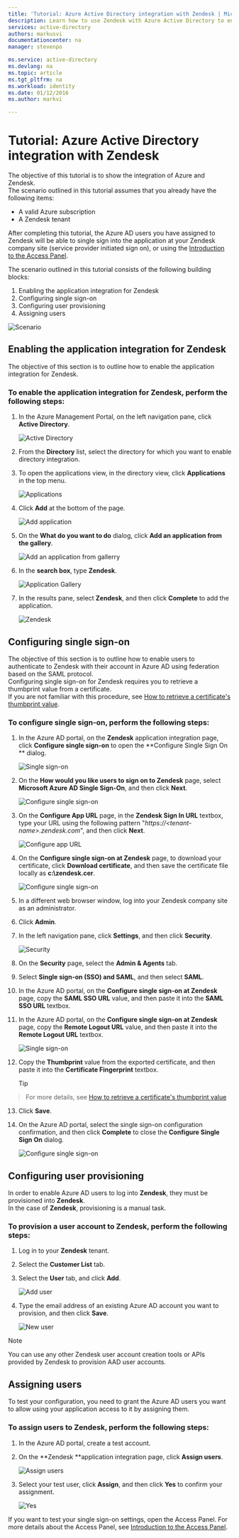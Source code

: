 ```yaml
---
title: 'Tutorial: Azure Active Directory integration with Zendesk | Microsoft Azure'
description: Learn how to use Zendesk with Azure Active Directory to enable single sign-on, automated provisioning, and more!.
services: active-directory
authors: markusvi
documentationcenter: na
manager: stevenpo

ms.service: active-directory
ms.devlang: na
ms.topic: article
ms.tgt_pltfrm: na
ms.workload: identity
ms.date: 01/12/2016
ms.author: markvi

---
```

# Tutorial: Azure Active Directory integration with Zendesk
The objective of this tutorial is to show the integration of Azure and Zendesk.  
The scenario outlined in this tutorial assumes that you already have the following items:

* A valid Azure subscription
* A Zendesk tenant

After completing this tutorial, the Azure AD users you have assigned to Zendesk will be able to single sign into the application at your Zendesk company site (service provider initiated sign on), or using the [Introduction to the Access Panel](active-directory-saas-access-panel-introduction.md).

The scenario outlined in this tutorial consists of the following building blocks:

1. Enabling the application integration for Zendesk
2. Configuring single sign-on
3. Configuring user provisioning
4. Assigning users

![Scenario](./media/active-directory-saas-zendesk-tutorial/IC773083.png "Scenario")

## Enabling the application integration for Zendesk
The objective of this section is to outline how to enable the application integration for Zendesk.

### To enable the application integration for Zendesk, perform the following steps:
1. In the Azure Management Portal, on the left navigation pane, click **Active Directory**.

   ![Active Directory](./media/active-directory-saas-zendesk-tutorial/IC700993.png "Active Directory")

2. From the **Directory** list, select the directory for which you want to enable directory integration.

3. To open the applications view, in the directory view, click **Applications** in the top menu.

   ![Applications](./media/active-directory-saas-zendesk-tutorial/IC700994.png "Applications")

4. Click **Add** at the bottom of the page.

   ![Add application](./media/active-directory-saas-zendesk-tutorial/IC749321.png "Add application")

5. On the **What do you want to do** dialog, click **Add an application from the gallery**.

   ![Add an application from gallerry](./media/active-directory-saas-zendesk-tutorial/IC749322.png "Add an application from gallerry")

6. In the **search box**, type **Zendesk**.

   ![Application Gallery](./media/active-directory-saas-zendesk-tutorial/IC773084.png "Application Gallery")

7. In the results pane, select **Zendesk**, and then click **Complete** to add the application.

   ![Zendesk](./media/active-directory-saas-zendesk-tutorial/IC773085.png "Zendesk")


## Configuring single sign-on
The objective of this section is to outline how to enable users to authenticate to Zendesk with their account in Azure AD using federation based on the SAML protocol.  
Configuring single sign-on for Zendesk requires you to retrieve a thumbprint value from a certificate.  
If you are not familiar with this procedure, see [How to retrieve a certificate's thumbprint value](http://youtu.be/YKQF266SAxI).

### To configure single sign-on, perform the following steps:
1. In the Azure AD portal, on the **Zendesk** application integration page, click **Configure single sign-on** to open the **Configure Single Sign On ** dialog.

   ![Single sign-on](./media/active-directory-saas-zendesk-tutorial/IC773086.png "Single sign-on")

2. On the **How would you like users to sign on to Zendesk** page, select **Microsoft Azure AD Single Sign-On**, and then click **Next**.

   ![Configure single sign-on](./media/active-directory-saas-zendesk-tutorial/IC773087.png "Configure single sign-on")

3. On the **Configure App URL** page, in the **Zendesk Sign In URL** textbox, type your URL using the following pattern "*https://\<tenant-name\>.zendesk.com*", and then click **Next**.

   ![Configure app URL](./media/active-directory-saas-zendesk-tutorial/IC773088.png "Configure app URL")

4. On the **Configure single sign-on at Zendesk** page, to download your certificate, click **Download certificate**, and then save the certificate file locally as **c:\\zendesk.cer**.

   ![Configure single sign-on](./media/active-directory-saas-zendesk-tutorial/IC777534.png "Configure single sign-on")

5. In a different web browser window, log into your Zendesk company site as an administrator.

6. Click **Admin**.

7. In the left navigation pane, click **Settings**, and then click **Security**.

   ![Security](./media/active-directory-saas-zendesk-tutorial/IC773089.png "Security")

8. On the **Security** page, select the **Admin & Agents** tab.

9. Select **Single sign-on (SSO) and SAML**, and then select **SAML**.

10. In the Azure AD portal, on the **Configure single sign-on at Zendesk** page, copy the **SAML SSO URL** value, and then paste it into the **SAML SSO URL** textbox.

11. In the Azure AD portal, on the **Configure single sign-on at Zendesk** page, copy the **Remote Logout URL** value, and then paste it into the **Remote Logout URL** textbox.

    ![Single sign-on](./media/active-directory-saas-zendesk-tutorial/IC773090.png "Single sign-on")

12. Copy the **Thumbprint** value from the exported certificate, and then paste it into the **Certificate Fingerprint** textbox.

    > [!TIP]
> For more details, see [How to retrieve a certificate's thumbprint value](http://youtu.be/YKQF266SAxI)
> 
13. Click **Save**.

14. On the Azure AD portal, select the single sign-on configuration confirmation, and then click **Complete** to close the **Configure Single Sign On** dialog.

    ![Configure single sign-on](./media/active-directory-saas-zendesk-tutorial/IC773093.png "Configure single sign-on")


## Configuring user provisioning
In order to enable Azure AD users to log into **Zendesk**, they must be provisioned into **Zendesk**.  
In the case of **Zendesk**, provisioning is a manual task.

### To provision a user account to Zendesk, perform the following steps:
1. Log in to your **Zendesk** tenant.

2. Select the **Customer List** tab.

3. Select the **User** tab, and click **Add**.

   ![Add user](./media/active-directory-saas-zendesk-tutorial/IC773632.png "Add user")

4. Type the email address of an existing Azure AD account you want to provision, and then click **Save**.

   ![New user](./media/active-directory-saas-zendesk-tutorial/IC773633.png "New user")


> [!NOTE]
> You can use any other Zendesk user account creation tools or APIs provided by Zendesk to provision AAD user accounts.
> 
> 
## Assigning users
To test your configuration, you need to grant the Azure AD users you want to allow using your application access to it by assigning them.

### To assign users to Zendesk, perform the following steps:
1. In the Azure AD portal, create a test account.

2. On the **Zendesk **application integration page, click **Assign users**.

   ![Assign users](./media/active-directory-saas-zendesk-tutorial/IC773094.png "Assign users")

3. Select your test user, click **Assign**, and then click **Yes** to confirm your assignment.

   ![Yes](./media/active-directory-saas-zendesk-tutorial/IC767830.png "Yes")


If you want to test your single sign-on settings, open the Access Panel. For more details about the Access Panel, see [Introduction to the Access Panel](active-directory-saas-access-panel-introduction.md).

